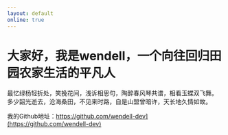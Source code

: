 ```yaml
---
layout: default
online: true
---
```


# 大家好，我是wendell，一个向往回归田园农家生活的平凡人

最忆绿杨轻折处，笑挽花间，浅诉相思句，陶醉春风琴共谱，相看玉蝶双飞舞。
多少韶光逝去，沧海桑田，不见来时路，自是山盟曾暗许，天长地久情如故。

我的Github地址：https://github.com/wendell-dev](https://github.com/wendell-dev)
